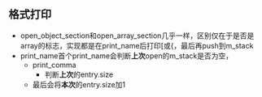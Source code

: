 ## 格式打印

* open_object_section和open_array_section几乎一样，区别仅在于是否是array的标志，实现都是在print_name后打印[或{，最后再push到m_stack
* print_name首个print_name会判断**上次**open的m_stack是否为空，
  * print_comma
    * 判断**上次**的entry.size
  * 最后会将**本次**的entry.size加1

